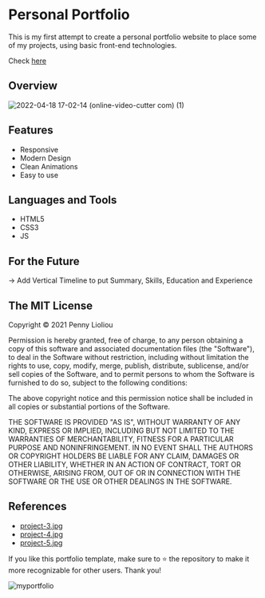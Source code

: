 # Personal Portfolio
This is my first attempt to create a personal portfolio website to place some of my projects, using basic front-end technologies.

Check [here](https://pennylioliou.netlify.app/)

## Overview

![2022-04-18 17-02-14 (online-video-cutter com) (1)](https://user-images.githubusercontent.com/88145246/163820952-46a0b86b-74ac-4a5e-9510-4e502a9e013d.gif)

## Features
* Responsive
* Modern Design
* Clean Animations
* Easy to use

## Languages and Tools
* HTML5
* CSS3
* JS

## For the Future
&#8594; Add Vertical Timeline to put Summary, Skills, Education and Experience

## The MIT License
Copyright © 2021 Penny Lioliou

Permission is hereby granted, free of charge, to any person obtaining a copy of this software and associated documentation files (the "Software"), to deal in the Software without restriction, including without limitation the rights to use, copy, modify, merge, publish, distribute, sublicense, and/or sell copies of the Software, and to permit persons to whom the Software is furnished to do so, subject to the following conditions:

The above copyright notice and this permission notice shall be included in all copies or substantial portions of the Software.

THE SOFTWARE IS PROVIDED "AS IS", WITHOUT WARRANTY OF ANY KIND, EXPRESS OR IMPLIED, INCLUDING BUT NOT LIMITED TO THE WARRANTIES OF MERCHANTABILITY, FITNESS FOR A PARTICULAR PURPOSE AND NONINFRINGEMENT. IN NO EVENT SHALL THE AUTHORS OR COPYRIGHT HOLDERS BE LIABLE FOR ANY CLAIM, DAMAGES OR OTHER LIABILITY, WHETHER IN AN ACTION OF CONTRACT, TORT OR OTHERWISE, ARISING FROM, OUT OF OR IN CONNECTION WITH THE SOFTWARE OR THE USE OR OTHER DEALINGS IN THE SOFTWARE.

## References
* [project-3.jpg](https://www.istockphoto.com/photo/cloud-computing-emerging-from-computer-servers-technology-innovation-gm539475910-96201179)
* [project-4.jpg](https://www.istockphoto.com/photo/macro-shot-with-augmented-reality-ethernet-cables-connected-to-router-ports-with-gm1219430161-356699621)
* [project-5.jpg](https://13.127.97.79/course/compiler-design-online-videos)


 If you like this portfolio template, make sure to ⭐ the repository to make it more recognizable for other users. Thank you!

![myportfolio](https://user-images.githubusercontent.com/88145246/218483901-cbf811a0-9c92-4443-9c5f-31712a07ed80.jpg)


